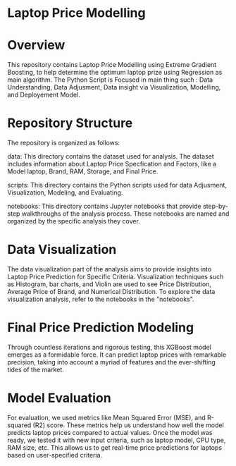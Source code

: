 # Laptop Price Modelling
# Overview
This repository contains Laptop Price Modelling using Extreme Gradient Boosting, to help determine the optimum laptop prize using Regression as main algorithm. The Python Script is Focused in main thing such : Data Understanding, Data Adjusment, Data insight via Visualization, Modelling, and Deployement Model.

# Repository Structure
The repository is organized as follows:

data: This directory contains the dataset used for analysis. The dataset includes information about Laptop Price Specfication and Factors, like a Model laptop, Brand, RAM, Storage, and Final Price.

scripts: This directory contains the Python scripts used for data Adjusment, Visualization, Modeling, and Evaluating.

notebooks: This directory contains Jupyter notebooks that provide step-by-step walkthroughs of the analysis process. These notebooks are named and organized by the specific analysis they cover.

# Data Visualization
The data visualization part of the analysis aims to provide insights into Laptop Price Prediction for Specific Criteria. Visualization techniques such as Histogram, bar charts, and Violin are used to see Price Distribution, Average Price of Brand, and Numerical Distribution. To explore the data visualization analysis, refer to the notebooks in the "notebooks".

# Final Price Prediction Modeling
Through countless iterations and rigorous testing, this XGBoost model emerges as a formidable force. It can predict laptop prices with remarkable precision, taking into account a myriad of features and the ever-shifting tides of the market.

# Model Evaluation
For evaluation, we used metrics like Mean Squared Error (MSE), and R-squared (R2) score. These metrics help us understand how well the model predicts laptop prices compared to actual values.
Once the model was ready, we tested it with new input criteria, such as laptop model, CPU type, RAM size, etc. This allows us to get real-time price predictions for laptops based on user-specified criteria.
